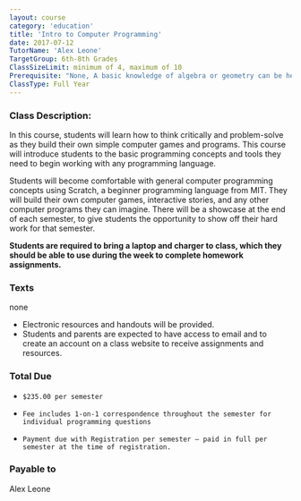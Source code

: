```yaml
---
layout: course
category: 'education'
title: 'Intro to Computer Programming'
date: 2017-07-12
TutorName: 'Alex Leone'
TargetGroup: 6th-8th Grades
ClassSizeLimit: minimum of 4, maximum of 10
Prerequisite: "None, A basic knowledge of algebra or geometry can be helpful"
ClassType: Full Year
---
```


### Class Description:
In this course, students will learn how to think critically and problem-solve as they build their own simple computer games and programs. This course will introduce students to the basic programming concepts and tools they need to begin working with any programming language.
Students will become comfortable with general computer programming concepts using Scratch, a beginner programming language from MIT. They will build their own computer games, interactive stories, and any other computer programs they can imagine.There will be a showcase at the end of each semester, to give students the opportunity to show off their hard work for that semester.
**Students are required to bring a laptop and charger to class, which they should be able to use during the week to complete homework assignments.**

### Texts
none

* Electronic resources and handouts will be provided.
* Students and parents are expected to have access to email and to create an account on a class website to receive assignments and resources.

### Total Due
*     $235.00 per semester
*     Fee includes 1-on-1 correspondence throughout the semester for individual programming questions
*     Payment due with Registration per semester – paid in full per semester at the time of registration.

### Payable to
Alex Leone
